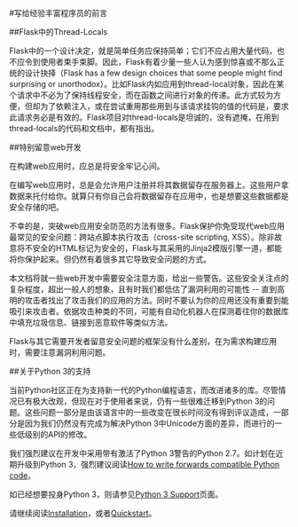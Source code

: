 #写给经验丰富程序员的前言

##Flask中的Thread-Locals

Flask中的一个设计决定，就是简单任务应保持简单；它们不应占用大量代码，也不应令到使用者束手束脚。因此，Flask有着少量一些人认为感到惊喜或不那么正统的设计抉择（Flask has a few design choices that some people might find surprising or unorthodox）。比如Flask内如应用到thread-local对象，因此在某个请求中不必为了保持线程安全，而在函数之间进行对象的传递。此方式较为方便，但却为了依赖注入，或在尝试重用那些用到与该请求挂钩的值的代码是，要求此请求务必是有效的。Flask项目对thread-locals是坦诚的，没有遮掩，在用到thread-locals的代码和文档中，都有指出。

##特别留意web开发

在构建web应用时，应总是将安全牢记心间。

在编写web应用时，总是会允许用户注册并将其数据留存在服务器上。这些用户拿数据来托付给你。就算只有你自己会将数据留存在应用中，也是想要这些数据都是安全存储的吧。

不幸的是，突破web应用安全防范的方法有很多。Flask保护你免受现代web应用最常见的安全问题：跨站点脚本执行攻击（cross-site scripting, XSS）。除非故意将不安全的HTML标记为安全的，Flask与其采用的Jinja2模版引擎一道，都能将你保护起来。但仍然有着很多其它导致安全问题的方式。

本文档将就一些web开发中需要安全注意方面，给出一些警告。这些安全关注点的复杂程度，超出一般人的想象，且有时我们都低估了漏洞利用的可能性 -- 直到高明的攻击者找出了攻击我们的应用的方法。同时不要认为你的应用还没有重要到能吸引来攻击者。依据攻击种类的不同，可能有自动化机器人在探测着往你的数据库中填充垃圾信息、链接到恶意软件等类似方法。

Flask与其它需要开发者留意安全问题的框架没有什么差别，在为需求构建应用时，需要注意漏洞利用问题。

##关于Python 3的支持

当前Python社区正在为支持新一代的Python编程语言，而改进诸多的库。尽管情况已有极大改观，但现在对于使用者来说，仍有一些很难迁移到Python 3的问题。这些问题一部分是由该语言中的一些改变在很长时间没有得到评议造成，一部分是因为我们仍然没有完成为解决Python 3中Unicode方面的差异，而进行的一些低级别的API的修改。

我们强烈建议在开发中采用带有激活了Python 3警告的Python 2.7。如计划在近期升级到Python 3，强烈建议阅读[How to write forwards compatible Python code](http://lucumr.pocoo.org/2011/1/22/forwards-compatible-python/)。

如已经想要投身Python 3，则请参见[Python 3 Support](http://flask.readthedocs.org/en/latest/python3/#python3-support)页面。

请继续阅读[Installation](./03_installation_flask.md)，或者[Quickstart](./04_quickstart_flask.md)。



